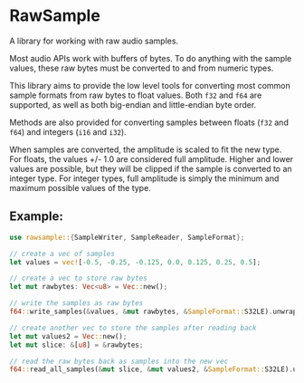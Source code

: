 # RawSample

A library for working with raw audio samples.

Most audio APIs work with buffers of bytes. 
To do anything with the sample values, these raw bytes must be converted to and from numeric types.

This library aims to provide the low level tools for converting most common sample formats from raw bytes to float values. 
Both `f32` and `f64` are supported, as well as both big-endian and little-endian byte order.

Methods are also provided for converting samples between floats (`f32` and `f64`) and integers (`i16` and `i32`). 

When samples are converted, the amplitude is scaled to fit the new type.
For floats, the values +/- 1.0 are considered full amplitude.
Higher and lower values are possible, but they will be clipped if the sample is converted to an integer type.
For integer types, full amplitude is simply the minimum and maximum possible values of the type.


## Example: 

```rust
use rawsample::{SampleWriter, SampleReader, SampleFormat};

// create a vec of samples
let values = vec![-0.5, -0.25, -0.125, 0.0, 0.125, 0.25, 0.5];

// create a vec to store raw bytes
let mut rawbytes: Vec<u8> = Vec::new();

// write the samples as raw bytes
f64::write_samples(&values, &mut rawbytes, &SampleFormat::S32LE).unwrap();

// create another vec to store the samples after reading back 
let mut values2 = Vec::new();
let mut slice: &[u8] = &rawbytes;

// read the raw bytes back as samples into the new vec 
f64::read_all_samples(&mut slice, &mut values2, &SampleFormat::S32LE).unwrap();
```
